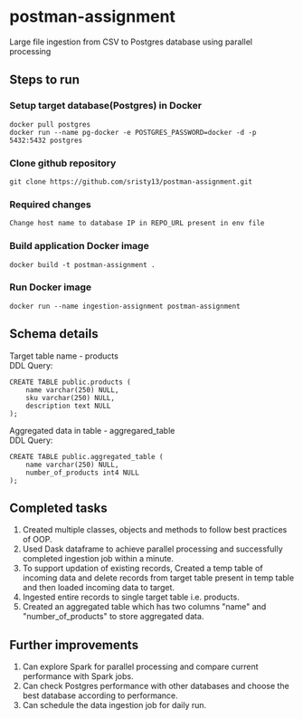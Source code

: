 # postman-assignment
Large file ingestion from CSV to Postgres database using parallel processing

## Steps to run
### Setup target database(Postgres) in Docker
```
docker pull postgres
docker run --name pg-docker -e POSTGRES_PASSWORD=docker -d -p 5432:5432 postgres
```

### Clone github repository
```
git clone https://github.com/sristy13/postman-assignment.git
```
### Required changes
```
Change host name to database IP in REPO_URL present in env file
```
### Build application Docker image
```
docker build -t postman-assignment .
```
### Run Docker image
```
docker run --name ingestion-assignment postman-assignment
```

## Schema details
Target table name - products<br />
DDL Query:

``` 
CREATE TABLE public.products (
	name varchar(250) NULL,
	sku varchar(250) NULL,
	description text NULL
); 
```
Aggregated data in table - aggregared_table<br />
DDL Query:
```
CREATE TABLE public.aggregated_table (
	name varchar(250) NULL,
	number_of_products int4 NULL
);
```
## Completed tasks
1. Created multiple classes, objects and methods to follow best practices of OOP.
2. Used Dask dataframe to achieve parallel processing and successfully completed ingestion job within a minute.
3. To support updation of existing records, Created a temp table of incoming data and delete records from target table present in temp table and then loaded incoming data to target.
4. Ingested entire records to single target table i.e. products.
5. Created an aggregated table which has two columns "name" and "number_of_products" to store aggregated data.

## Further improvements
1. Can explore Spark for parallel processing and compare current performance with Spark jobs.
2. Can check Postgres performance with other databases and choose the best database according to performance.
3. Can schedule the data ingestion job for daily run.



  
